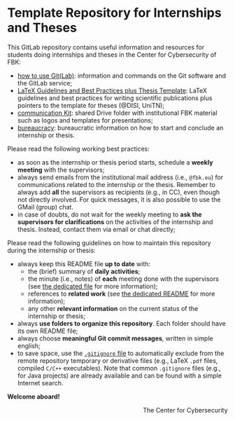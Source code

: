 # Template Repository for Internships and Theses

This GitLab repository contains useful information and resources for students doing internships and theses in the Center for Cybersecurity of FBK:
* [how to use Git(Lab)](./GITLAB.md): information and commands on the Git software and the GitLab service;
* [LaTeX Guidelines and Best Practices plus Thesis Template](./tex/README.md): LaTeX guidelines and best practices for writing scientific publications plus pointers to the template for theses (@DISI, UniTN);
* [communication Kit](https://drive.google.com/drive/folders/1R3G0JOhmxSQ3iELm9HBvswOcaD3uwywC?usp=sharing): shared Drive folder with institutional FBK material such as logos and templates for presentations;
* [bureaucracy](./BUREAUCRACY.md): bureaucratic information on how to start and conclude an internship or thesis.


Please read the following working best practices:
* as soon as the internship or thesis period starts, schedule a **weekly meeting** with the supervisors;
* always send emails from the institutional mail address (i.e., `@fbk.eu`) for communications related to the internship or the thesis. Remember to always add **all** the supervisors as recipients (e.g., in CC), even though not directly involved. For quick messages, it is also possible to use the GMail (group) chat.
* in case of doubts, do not wait for the weekly meeting to **ask the supervisors for clarifications** on the activities of the internship and thesis. Instead, contact them via email or chat directly;




Please read the following guidelines on how to maintain this repository during the internship or thesis:
* always keep this README file **up to date** with:
    * the (brief) summary of **daily activities**;
    * the minute (i.e., notes) of **each** meeting done with the supervisors (see [the dedicated file](./MINUTE.md) for more information);
    * references to **related work** (see [the dedicated README](./related/README.md) for more information);
    * any other **relevant information** on the current status of the internship or thesis;
* always **use folders to organize this repository**. Each folder should have its own README file;
* always choose **meaningful Git commit messages**, written in simple english;
* to save space, use the [`.gitignore` file](https://git-scm.com/docs/gitignore) to automatically exclude from the remote repository temporary or derivative files (e.g., LaTeX `.pdf` files, compiled `C/C++` executables). Note that common `.gitignore` files (e.g., for Java projects) are already available and can be found with a simple Internet search.


**Welcome aboard!**

<p align="right">The Center for Cybersecurity</p
